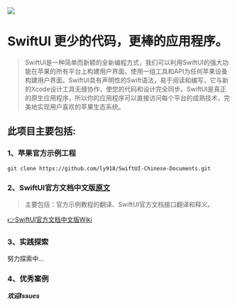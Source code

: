 ![](https://developer.apple.com/assets/elements/icons/swiftui/swiftui-96x96_2x.png)

# SwiftUI 更少的代码，更棒的应用程序。

> SwiftUI是一种简单而新颖的全新编程方式，我们可以利用SwiftUI的强大功能在苹果的所有平台上构建用户界面。使用一组工具和API为任何苹果设备构建用户界面。SwiftUI具有声明性的Swift语法，易于阅读和编写，它与新的Xcode设计工具无缝协作，使您的代码和设计完全同步。SwiftUI是真正的原生应用程序，所以你的应用程序可以直接访问每个平台的成熟技术，完美地实现用户喜欢的苹果生态系统。

## 此项目主要包括:

### 1、苹果官方示例工程

```shell
git clone https://github.com/ly918/SwiftUI-Chinese-Documents.git
```

### 2、SwiftUI官方文档中文版[原文](https://developer.apple.com/documentation/swiftui)

> 主要包括：官方示例教程的翻译、SwiftUI官方文档接口翻译和释义。

[👉SwiftUI官方文档中文版Wiki](https://github.com/ly918/SwiftUI-Chinese-Documents/wiki)

### 3、实践探索

努力探索中...

### 4、优秀案例

**_欢迎Issues_**

